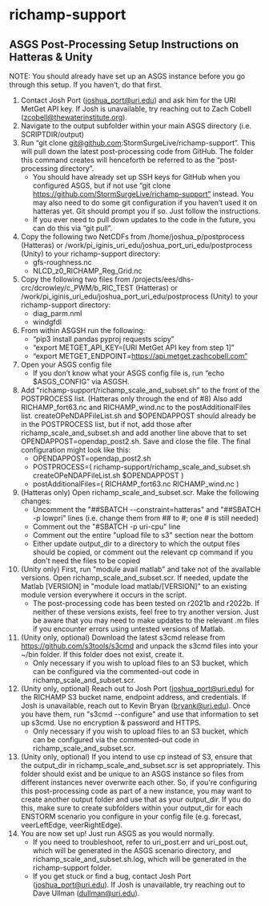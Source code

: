 # richamp-support

## ASGS Post-Processing Setup Instructions on Hatteras & Unity

NOTE: You should already have set up an ASGS instance before you go through this setup. If you haven’t, do that first.

1. Contact Josh Port (joshua_port@uri.edu) and ask him for the URI MetGet API key. If Josh is unavailable, try reaching out to Zach Cobell (zcobell@thewaterinstitute.org).
2. Navigate to the output subfolder within your main ASGS directory (i.e. SCRIPTDIR/output)
3. Run “git clone git@github.com:StormSurgeLive/richamp-support”. This will pull down the latest post-processing code from GitHub. The folder this command creates will henceforth be referred to as the “post-processing directory”.
   - You should have already set up SSH keys for GitHub when you configured ASGS, but if not use “git clone https://github.com/StormSurgeLive/richamp-support” instead. You may also need to do some git configuration if you haven’t used it on hatteras yet. Git should prompt you if so. Just follow the instructions.
   - If you ever need to pull down updates to the code in the future, you can do this via “git pull”.
4. Copy the following two NetCDFs from /home/joshua_p/postprocess (Hatteras) or /work/pi_iginis_uri_edu/joshua_port_uri_edu/postprocess (Unity) to your richamp-support directory:
   - gfs-roughness.nc
   - NLCD_z0_RICHAMP_Reg_Grid.nc
5. Copy the following two files from /projects/ees/dhs-crc/dcrowley/c_PWM/b_RIC_TEST (Hatteras) or /work/pi_iginis_uri_edu/joshua_port_uri_edu/postprocess (Unity) to your richamp-support directory:
   - diag_parm.nml
   - windgfdl
6. From within ASGSH run the following:
   - “pip3 install pandas pyproj requests scipy”
   - “export METGET_API_KEY=[URI MetGet API key from step 1]”
   - “export METGET_ENDPOINT=https://api.metget.zachcobell.com”
7. Open your ASGS config file
   - If you don’t know what your ASGS config file is, run “echo $ASGS_CONFIG” via ASGSH.
8. Add "richamp-support/richamp_scale_and_subset.sh" to the front of the POSTPROCESS list. (Hatteras only through the end of #8) Also add RICHAMP_fort63.nc and RICHAMP_wind.nc to the postAdditionalFiles list. createOPeNDAPFileList.sh and $OPENDAPPOST should already be in the POSTPROCESS list, but if not, add those after richamp_scale_and_subset.sh and add another line above that to set OPENDAPPOST=opendap_post2.sh. Save and close the file. The final configuration might look like this:
   - OPENDAPPOST=opendap_post2.sh
   - POSTPROCESS=( richamp-support/richamp_scale_and_subset.sh createOPeNDAPFileList.sh $OPENDAPPOST )
   - postAdditionalFiles=( RICHAMP_fort63.nc RICHAMP_wind.nc )
9. (Hatteras only) Open richamp_scale_and_subset.scr. Make the following changes:
   - Uncomment the "##SBATCH --constraint=hatteras" and "##SBATCH -p lowpri" lines (i.e. change them from ## to #; one # is still needed)
   - Comment out the "#SBATCH -p uri-cpu" line
   - Comment out the entire "upload file to s3" section near the bottom
   - Either update output_dir to a directory to which the output files should be copied, or comment out the relevant cp command if you don't need the files to be copied
10. (Unity only) First, run "module avail matlab" and take not of the available versions. Open richamp_scale_and_subset.scr. If needed, update the Matlab [VERSION] in  "module load matlab/[VERSION]" to an existing module version everywhere it occurs in the script.
    - The post-processing code has been tested on r2021b and r2022b. If neither of these versions exists, feel free to try another version. Just be aware that you may need to make updates to the relevant .m files if you encounter errors using untested versions of Matlab.
12. (Unity only, optional) Download the latest s3cmd release from https://github.com/s3tools/s3cmd and unpack the s3cmd files into your ~/bin folder. If this folder does not exist, create it.
    - Only necessary if you wish to upload files to an S3 bucket, which can be configured via the commented-out code in richamp_scale_and_subset.scr.
13. (Unity only, optional) Reach out to Josh Port (joshua_port@uri.edu) for the RICHAMP S3 bucket name, endpoint address, and credentials. If Josh is unavailable, reach out to Kevin Bryan (bryank@uri.edu). Once you have them, run "s3cmd --configure" and use that information to set up s3cmd. Use no encryption & password and HTTPS. 
    - Only necessary if you wish to upload files to an S3 bucket, which can be configured via the commented-out code in richamp_scale_and_subset.scr.
14. (Unity only, optional) If you intend to use cp instead of S3, ensure that the output_dir in richamp_scale_and_subset.scr is set appropriately. This folder should exist and be unique to an ASGS instance so files from different instances never overwrite each other. So, if you're configuring this post-processing code as part of a new instance, you may want to create another output folder and use that as your output_dir. If you do this, make sure to create subfolders within your output_dir for each ENSTORM scenario you configure in your config file (e.g. forecast, veerLeftEdge, veerRightEdge).
15. You are now set up! Just run ASGS as you would normally.
    - If you need to troubleshoot, refer to uri_post.err and uri_post.out, which will be generated in the ASGS scenario directory, and richamp_scale_and_subset.sh.log, which will be generated in the richamp-support folder.
    - If you get stuck or find a bug, contact Josh Port (joshua_port@uri.edu). If Josh is unavailable, try reaching out to Dave Ullman (dullman@uri.edu).
